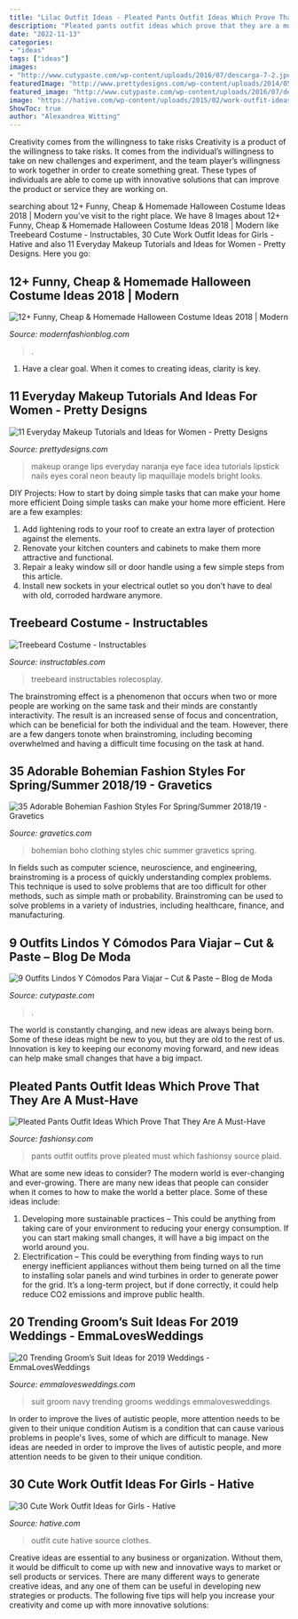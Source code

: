 ```yaml
---
title: "Lilac Outfit Ideas - Pleated Pants Outfit Ideas Which Prove That They Are A Must-have"
description: "Pleated pants outfit ideas which prove that they are a must-have"
date: "2022-11-13"
categories:
- "ideas"
tags: ["ideas"]
images:
- "http://www.cutypaste.com/wp-content/uploads/2016/07/descarga-7-2.jpeg"
featuredImage: "http://www.prettydesigns.com/wp-content/uploads/2014/05/Everyday-Makeup-Idea-Orange-Lips.jpg"
featured_image: "http://www.cutypaste.com/wp-content/uploads/2016/07/descarga-7-2.jpeg"
image: "https://hative.com/wp-content/uploads/2015/02/work-outfit-ideas/12-cute-work-outfit-ideas-for-girls.jpg"
ShowToc: true
author: "Alexandrea Witting"
---
```



Creativity comes from the willingness to take risks
Creativity is a product of the willingness to take risks. It comes from the individual’s willingness to take on new challenges and experiment, and the team player’s willingness to work together in order to create something great. These types of individuals are able to come up with innovative solutions that can improve the product or service they are working on.

	

		
searching about 12+ Funny, Cheap &amp; Homemade Halloween Costume Ideas 2018 | Modern you've visit to the right place. We have 8 Images about 12+ Funny, Cheap &amp; Homemade Halloween Costume Ideas 2018 | Modern like Treebeard Costume - Instructables, 30 Cute Work Outfit Ideas for Girls - Hative and also 11 Everyday Makeup Tutorials and Ideas for Women - Pretty Designs. Here you go:
		
    
## 12+ Funny, Cheap &amp; Homemade Halloween Costume Ideas 2018 | Modern

<img loading=lazy src="https://modernfashionblog.com/wp-content/uploads/2018/08/12-Funny-Cheap-Homemade-Halloween-Costume-Ideas-2018-13.jpg" onerror="this.onerror=null;this.src='https://tse1.mm.bing.net/th?id=OIP.Sc0gCTtOHyvynAWbmrUgIQHaML&amp;pid=15.1';" alt="12+ Funny, Cheap &amp; Homemade Halloween Costume Ideas 2018 | Modern">

_Source: modernfashionblog.com_

>. 

	

1. Have a clear goal. When it comes to creating ideas, clarity is key.

    
## 11 Everyday Makeup Tutorials And Ideas For Women - Pretty Designs

<img loading=lazy src="http://www.prettydesigns.com/wp-content/uploads/2014/05/Everyday-Makeup-Idea-Orange-Lips.jpg" onerror="this.onerror=null;this.src='https://tse4.mm.bing.net/th?id=OIP.qKG-KGvH2u85x_hsWPp3rQHaLF&amp;pid=15.1';" alt="11 Everyday Makeup Tutorials and Ideas for Women - Pretty Designs">

_Source: prettydesigns.com_

>makeup orange lips everyday naranja eye face idea tutorials lipstick nails eyes coral neon beauty lip maquillaje models bright looks. 

	

DIY Projects: How to start by doing simple tasks that can make your home more efficient
Doing simple tasks can make your home more efficient. Here are a few examples:
1. Add lightening rods to your roof to create an extra layer of protection against the elements.
2. Renovate your kitchen counters and cabinets to make them more attractive and functional.
3. Repair a leaky window sill or door handle using a few simple steps from this article. 
4. Install new sockets in your electrical outlet so you don’t have to deal with old, corroded hardware anymore.

    
## Treebeard Costume - Instructables

<img loading=lazy src="https://content.instructables.com/ORIG/F48/28QW/HN825WK4/F4828QWHN825WK4.jpg?auto=webp&amp;frame=1" onerror="this.onerror=null;this.src='https://tse2.mm.bing.net/th?id=OIP.bTkBQUz2QNkBxAn66b4mAQHaLH&amp;pid=15.1';" alt="Treebeard Costume - Instructables">

_Source: instructables.com_

>treebeard instructables rolecosplay. 

	

The brainstroming effect is a phenomenon that occurs when two or more people are working on the same task and their minds are constantly interactivity. The result is an increased sense of focus and concentration, which can be beneficial for both the individual and the team. However, there are a few dangers tonote when brainstroming, including becoming overwhelmed and having a difficult time focusing on the task at hand.

    
## 35 Adorable Bohemian Fashion Styles For Spring/Summer 2018/19 - Gravetics

<img loading=lazy src="https://www.gravetics.com/wp-content/uploads/2017/02/Boho-Chic-Bohemian-Style-Clothing-Dresses22.jpg" onerror="this.onerror=null;this.src='https://tse1.mm.bing.net/th?id=OIP.veBA2ey9sUh652GpyvU9WQHaLH&amp;pid=15.1';" alt="35 Adorable Bohemian Fashion Styles For Spring/Summer 2018/19 - Gravetics">

_Source: gravetics.com_

>bohemian boho clothing styles chic summer gravetics spring. 

	

In fields such as computer science, neuroscience, and engineering, brainstroming is a process of quickly understanding complex problems. This technique is used to solve problems that are too difficult for other methods, such as simple math or probability. Brainstroming can be used to solve problems in a variety of industries, including healthcare, finance, and manufacturing.

    
## 9 Outfits Lindos Y Cómodos Para Viajar – Cut &amp; Paste – Blog De Moda

<img loading=lazy src="http://www.cutypaste.com/wp-content/uploads/2016/07/descarga-7-2.jpeg" onerror="this.onerror=null;this.src='https://tse1.mm.bing.net/th?id=OIP.piqkE3fP9x15HCZoux8hogHaLH&amp;pid=15.1';" alt="9 Outfits Lindos Y Cómodos Para Viajar – Cut &amp; Paste – Blog de Moda">

_Source: cutypaste.com_

>. 

	

The world is constantly changing, and new ideas are always being born. Some of these ideas might be new to you, but they are old to the rest of us. Innovation is key to keeping our economy moving forward, and new ideas can help make small changes that have a big impact.

    
## Pleated Pants Outfit Ideas Which Prove That They Are A Must-Have

<img loading=lazy src="http://fashionsy.com/wp-content/uploads/2018/02/plaid-pants-outfits-6-.jpg" onerror="this.onerror=null;this.src='https://tse3.mm.bing.net/th?id=OIP.1cxMRvoIdGJnMDP-4e8gYgHaL0&amp;pid=15.1';" alt="Pleated Pants Outfit Ideas Which Prove That They Are A Must-Have">

_Source: fashionsy.com_

>pants outfit outfits prove pleated must which fashionsy source plaid. 

	

What are some new ideas to consider?
The modern world is ever-changing and ever-growing. There are many new ideas that people can consider when it comes to how to make the world a better place. Some of these ideas include: 
1. Developing more sustainable practices – This could be anything from taking care of your environment to reducing your energy consumption. If you can start making small changes, it will have a big impact on the world around you. 
2. Electrification – This could be everything from finding ways to run energy inefficient appliances without them being turned on all the time to installing solar panels and wind turbines in order to generate power for the grid. It’s a long-term project, but if done correctly, it could help reduce CO2 emissions and improve public health. 

    
## 20 Trending Groom’s Suit Ideas For 2019 Weddings - EmmaLovesWeddings

<img loading=lazy src="http://emmalovesweddings.com/wp-content/uploads/2018/09/navy-blue-groom-suit-wedding-ideas.jpg" onerror="this.onerror=null;this.src='https://tse4.mm.bing.net/th?id=OIP.dpjUCMIlMlwyru3rUc6vKAHaLH&amp;pid=15.1';" alt="20 Trending Groom’s Suit Ideas for 2019 Weddings - EmmaLovesWeddings">

_Source: emmalovesweddings.com_

>suit groom navy trending grooms weddings emmalovesweddings. 

	

In order to improve the lives of autistic people, more attention needs to be given to their unique condition
Autism is a condition that can cause various problems in people's lives, some of which are difficult to manage. New ideas are needed in order to improve the lives of autistic people, and more attention needs to be given to their unique condition.

    
## 30 Cute Work Outfit Ideas For Girls - Hative

<img loading=lazy src="https://hative.com/wp-content/uploads/2015/02/work-outfit-ideas/12-cute-work-outfit-ideas-for-girls.jpg" onerror="this.onerror=null;this.src='https://tse3.mm.bing.net/th?id=OIP.i4hhF_9yc3z9SEtZLWgnlAHaLh&amp;pid=15.1';" alt="30 Cute Work Outfit Ideas for Girls - Hative">

_Source: hative.com_

>outfit cute hative source clothes. 

	

Creative ideas are essential to any business or organization. Without them, it would be difficult to come up with new and innovative ways to market or sell products or services. There are many different ways to generate creative ideas, and any one of them can be useful in developing new strategies or products. The following five tips will help you increase your creativity and come up with more innovative solutions: 

